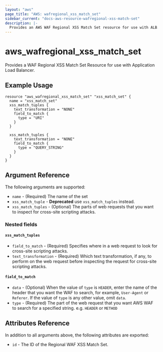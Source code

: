 ```yaml
---
layout: "aws"
page_title: "AWS: wafregional_xss_match_set"
sidebar_current: "docs-aws-resource-wafregional-xss-match-set"
description: |-
  Provides an AWS WAF Regional XSS Match Set resource for use with ALB.
---
```


# aws_wafregional_xss_match_set

Provides a WAF Regional XSS Match Set Resource for use with Application Load Balancer.

## Example Usage

```
resource "aws_wafregional_xss_match_set" "xss_match_set" {
  name = "xss_match_set"
  xss_match_tuples {
    text_transformation = "NONE"
    field_to_match {
      type = "URI"
    }
  }

  xss_match_tuples {
    text_transformation = "NONE"
    field_to_match {
      type = "QUERY_STRING"
    }
  }
}
```

## Argument Reference

The following arguments are supported:

* `name` - (Required) The name of the set
* `xss_match_tuple` - **Deprecated** use `xss_match_tuples` instead.
* `xss_match_tuples` - (Optional) The parts of web requests that you want to inspect for cross-site scripting attacks.

### Nested fields

#### `xss_match_tuples`

* `field_to_match` - (Required) Specifies where in a web request to look for cross-site scripting attacks.
* `text_transformation` - (Required) Which text transformation, if any, to perform on the web request before inspecting the request for cross-site scripting attacks.

#### `field_to_match`

* `data` - (Optional) When the value of `type` is `HEADER`, enter the name of the header that you want the WAF to search, for example, `User-Agent` or `Referer`. If the value of `type` is any other value, omit `data`.
* `type` - (Required) The part of the web request that you want AWS WAF to search for a specified string. e.g. `HEADER` or `METHOD`

## Attributes Reference

In addition to all arguments above, the following attributes are exported:

* `id` - The ID of the Regional WAF XSS Match Set.
